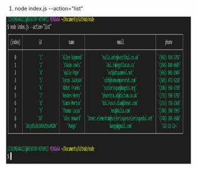 1. node index.js --action="list"

<img src="screens/list.PNG" width="1200" height='400' title="hover text">
